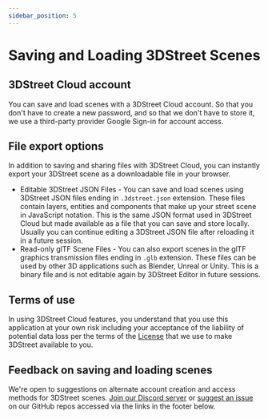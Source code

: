 ```yaml
---
sidebar_position: 5
---
```


# Saving and Loading 3DStreet Scenes

## 3DStreet Cloud account

You can save and load scenes with a 3DStreet Cloud account. So that you don't have to create a new password, and so that we don't have to store it, we use a third-party provider Google Sign-in for account access.

## File export options
In addition to saving and sharing files with 3DStreet Cloud, you can instantly export your 3DStreet scene as a downloadable file in your browser.

* Editable 3DStreet JSON Files - You can save and load scenes using 3DStreet JSON files ending in `.3dstreet.json` extension. These files contain layers, entities and components that make up your street scene in JavaScript notation. This is the same JSON format used in 3DStreet Cloud but made available as a file that you can save and store locally. Usually you can continue editing a 3DStreet JSON file after reloading it in a future session.
* Read-only glTF Scene Files - You can also export scenes in the glTF graphics transmission files ending in `.glb` extension. These files can be used by other 3D applications such as Blender, Unreal or Unity. This is a binary file and is not editable again by 3DStreet Editor in future sessions.

## Terms of use

In using 3DStreet Cloud features, you understand that you use this application at your own risk including your acceptance of the liability of potential data loss per the terms of the [License](https://github.com/3DStreet/3dstreet/blob/main/LICENSE) that we use to make 3DStreet available to you.

## Feedback on saving and loading scenes

We're open to suggestions on alternate account creation and access methods for 3DStreet scenes. [Join our Discord server](https://discord.com/invite/VN242sx9qu) or [suggest an issue](https://github.com/3dstreet/3dstreet/issues/new) on our GitHub repos accessed via the links in the footer below.
